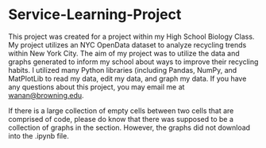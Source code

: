 # Service-Learning-Project

This project was created for a project within my High School Biology Class. My project utilizes an NYC OpenData dataset to analyze recycling trends within New York City. The aim of my project was to utilize the data and graphs generated to inform my school about ways to improve their recycling habits. I utilized many Python libraries (including Pandas, NumPy, and MatPlotLib to read my data, edit my data, and graph my data. If you have any questions about this project, you may email me at wanan@browning.edu.

If there is a large collection of empty cells between two cells that are comprised of code, please do know that there was supposed to be a collection of graphs in the section. However, the graphs did not download into the .ipynb file. 

